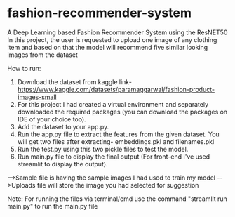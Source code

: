 # fashion-recommender-system
A Deep Learning based Fashion Recommender System using the ResNET50
In this project, the user is requested to upload one image of any clothing item and based on that the model will recommend five similar looking images from the dataset

How to run:
1. Download the dataset from kaggle
link- https://www.kaggle.com/datasets/paramaggarwal/fashion-product-images-small
2. For this project I had created a virtual environment and separately downloaded the required packages (you can download the packages on IDE of your choice too).
4. Add the dataset to your app.py.
3. Run the app.py file to extract the features from the given dataset. You will get two files after extracting- embeddings.pkl and filenames.pkl
4. Run the test.py using this two pickle files to test the model.
5. Run main.py file to display the final output (For front-end I've used streamlit to display the output).

-->Sample file is having the sample images I had used to train my model
-->Uploads file will store the image you had selected for suggestion

Note:
For running the files via terminal/cmd use the command "streamlit run main.py" to run the main.py file

